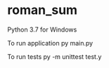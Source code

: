 # roman_sum

Python 3.7 for Windows

To run application
	py main.py
	
To run tests
	py -m unittest test.y

